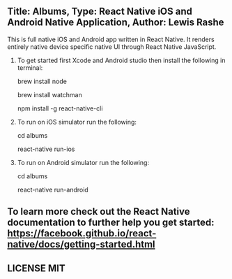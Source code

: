 Title: Albums, Type: React Native iOS and Android Native Application, Author: Lewis Rashe
----------
This is full native iOS and Android app written in React Native. It renders entirely native device specific native UI through React Native JavaScript.

1. To get started first Xcode and Android studio then install the following in terminal:

      brew install node

      brew install watchman

      npm install -g react-native-cli

2. To run on iOS simulator run the following:

      cd albums

      react-native run-ios

3. To run on Android simulator run the following:

      cd albums

      react-native run-android

To learn more check out the React Native documentation to further help you get started: https://facebook.github.io/react-native/docs/getting-started.html
--------

LICENSE MIT
-----

